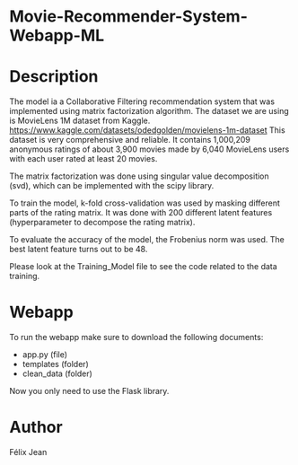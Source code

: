 # Movie-Recommender-System-Webapp-ML

# Description
The model ia a Collaborative Filtering recommendation system that was implemented using matrix factorization algorithm. The dataset we are using is MovieLens 1M dataset from Kaggle. https://www.kaggle.com/datasets/odedgolden/movielens-1m-dataset This dataset is very comprehensive and reliable. It contains 1,000,209 anonymous ratings of about 3,900 movies made by 6,040 MovieLens users with each user rated at least 20 movies.

The matrix factorization was done using singular value decomposition (svd), which can be implemented with the scipy library.

To train the model, k-fold cross-validation was used by masking different parts of the rating matrix. It was done with 200 different latent features (hyperparameter to decompose the rating matrix). 

To evaluate the accuracy of the model, the Frobenius norm was used. The best latent feature turns out to be 48.

Please look at the Training_Model file to see the code related to the data training.

# Webapp
To run the webapp make sure to download the following documents:
- app.py (file)
- templates (folder)
- clean_data (folder)

Now you only need to use the Flask library.

# Author
Félix Jean
